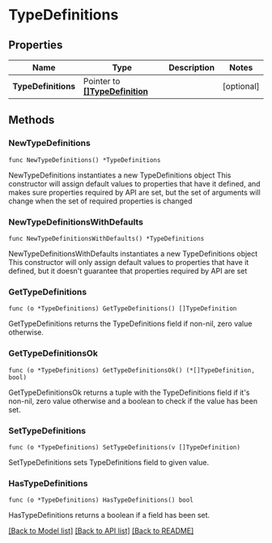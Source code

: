 # TypeDefinitions

## Properties

Name | Type | Description | Notes
------------ | ------------- | ------------- | -------------
**TypeDefinitions** | Pointer to [**[]TypeDefinition**](TypeDefinition.md) |  | [optional] 

## Methods

### NewTypeDefinitions

`func NewTypeDefinitions() *TypeDefinitions`

NewTypeDefinitions instantiates a new TypeDefinitions object
This constructor will assign default values to properties that have it defined,
and makes sure properties required by API are set, but the set of arguments
will change when the set of required properties is changed

### NewTypeDefinitionsWithDefaults

`func NewTypeDefinitionsWithDefaults() *TypeDefinitions`

NewTypeDefinitionsWithDefaults instantiates a new TypeDefinitions object
This constructor will only assign default values to properties that have it defined,
but it doesn't guarantee that properties required by API are set

### GetTypeDefinitions

`func (o *TypeDefinitions) GetTypeDefinitions() []TypeDefinition`

GetTypeDefinitions returns the TypeDefinitions field if non-nil, zero value otherwise.

### GetTypeDefinitionsOk

`func (o *TypeDefinitions) GetTypeDefinitionsOk() (*[]TypeDefinition, bool)`

GetTypeDefinitionsOk returns a tuple with the TypeDefinitions field if it's non-nil, zero value otherwise
and a boolean to check if the value has been set.

### SetTypeDefinitions

`func (o *TypeDefinitions) SetTypeDefinitions(v []TypeDefinition)`

SetTypeDefinitions sets TypeDefinitions field to given value.

### HasTypeDefinitions

`func (o *TypeDefinitions) HasTypeDefinitions() bool`

HasTypeDefinitions returns a boolean if a field has been set.


[[Back to Model list]](../README.md#documentation-for-models) [[Back to API list]](../README.md#documentation-for-api-endpoints) [[Back to README]](../README.md)


